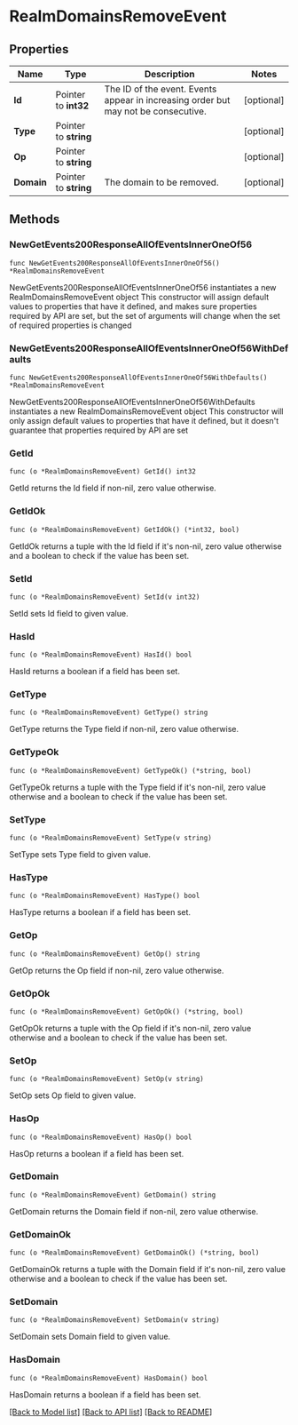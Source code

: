 # RealmDomainsRemoveEvent

## Properties

Name | Type | Description | Notes
------------ | ------------- | ------------- | -------------
**Id** | Pointer to **int32** | The ID of the event. Events appear in increasing order but may not be consecutive.  | [optional] 
**Type** | Pointer to **string** |  | [optional] 
**Op** | Pointer to **string** |  | [optional] 
**Domain** | Pointer to **string** | The domain to be removed.  | [optional] 

## Methods

### NewGetEvents200ResponseAllOfEventsInnerOneOf56

`func NewGetEvents200ResponseAllOfEventsInnerOneOf56() *RealmDomainsRemoveEvent`

NewGetEvents200ResponseAllOfEventsInnerOneOf56 instantiates a new RealmDomainsRemoveEvent object
This constructor will assign default values to properties that have it defined,
and makes sure properties required by API are set, but the set of arguments
will change when the set of required properties is changed

### NewGetEvents200ResponseAllOfEventsInnerOneOf56WithDefaults

`func NewGetEvents200ResponseAllOfEventsInnerOneOf56WithDefaults() *RealmDomainsRemoveEvent`

NewGetEvents200ResponseAllOfEventsInnerOneOf56WithDefaults instantiates a new RealmDomainsRemoveEvent object
This constructor will only assign default values to properties that have it defined,
but it doesn't guarantee that properties required by API are set

### GetId

`func (o *RealmDomainsRemoveEvent) GetId() int32`

GetId returns the Id field if non-nil, zero value otherwise.

### GetIdOk

`func (o *RealmDomainsRemoveEvent) GetIdOk() (*int32, bool)`

GetIdOk returns a tuple with the Id field if it's non-nil, zero value otherwise
and a boolean to check if the value has been set.

### SetId

`func (o *RealmDomainsRemoveEvent) SetId(v int32)`

SetId sets Id field to given value.

### HasId

`func (o *RealmDomainsRemoveEvent) HasId() bool`

HasId returns a boolean if a field has been set.

### GetType

`func (o *RealmDomainsRemoveEvent) GetType() string`

GetType returns the Type field if non-nil, zero value otherwise.

### GetTypeOk

`func (o *RealmDomainsRemoveEvent) GetTypeOk() (*string, bool)`

GetTypeOk returns a tuple with the Type field if it's non-nil, zero value otherwise
and a boolean to check if the value has been set.

### SetType

`func (o *RealmDomainsRemoveEvent) SetType(v string)`

SetType sets Type field to given value.

### HasType

`func (o *RealmDomainsRemoveEvent) HasType() bool`

HasType returns a boolean if a field has been set.

### GetOp

`func (o *RealmDomainsRemoveEvent) GetOp() string`

GetOp returns the Op field if non-nil, zero value otherwise.

### GetOpOk

`func (o *RealmDomainsRemoveEvent) GetOpOk() (*string, bool)`

GetOpOk returns a tuple with the Op field if it's non-nil, zero value otherwise
and a boolean to check if the value has been set.

### SetOp

`func (o *RealmDomainsRemoveEvent) SetOp(v string)`

SetOp sets Op field to given value.

### HasOp

`func (o *RealmDomainsRemoveEvent) HasOp() bool`

HasOp returns a boolean if a field has been set.

### GetDomain

`func (o *RealmDomainsRemoveEvent) GetDomain() string`

GetDomain returns the Domain field if non-nil, zero value otherwise.

### GetDomainOk

`func (o *RealmDomainsRemoveEvent) GetDomainOk() (*string, bool)`

GetDomainOk returns a tuple with the Domain field if it's non-nil, zero value otherwise
and a boolean to check if the value has been set.

### SetDomain

`func (o *RealmDomainsRemoveEvent) SetDomain(v string)`

SetDomain sets Domain field to given value.

### HasDomain

`func (o *RealmDomainsRemoveEvent) HasDomain() bool`

HasDomain returns a boolean if a field has been set.


[[Back to Model list]](../README.md#documentation-for-models) [[Back to API list]](../README.md#documentation-for-api-endpoints) [[Back to README]](../README.md)


